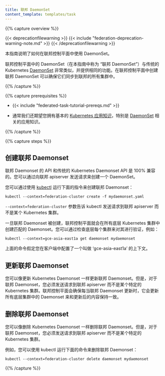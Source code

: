 ```yaml
---
title: 联邦 DaemonSet
content_template: templates/task
---
```

<!--
---
title: Federated DaemonSet
content_template: templates/task
---
-->

{{% capture overview %}}

{{< deprecationfilewarning >}}
{{< include "federation-deprecation-warning-note.md" >}}
{{< /deprecationfilewarning >}}

<!--
This guide explains how to use DaemonSets in a federation control plane.

DaemonSets in the federation control plane ("Federated Daemonsets" in
this guide) are very similar to the traditional Kubernetes
[DaemonSets](/docs/concepts/workloads/controllers/daemonset/) and provide the same functionality.
Creating them in the federation control plane ensures that they are synchronized
across all the clusters in federation.
-->
本指南说明了如何在联邦控制平面中使用 DaemonSet。

联邦控制平面中的 DaemonSet（在本指南中称为 “联邦 DaemonSet”）与传统的 Kubernetes [DaemonSet](/docs/concepts/workloads/controllers/daemonset/) 非常类似，并提供相同的功能。在联邦控制平面中创建联邦 DaemonSet 可以确保它们同步到联邦的所有集群中。

{{% /capture %}}

{{% capture prerequisites %}}

* {{< include "federated-task-tutorial-prereqs.md" >}}
<!--
* You should also have a basic
[working knowledge of Kubernetes](/docs/tutorials/kubernetes-basics/) in
general and [DaemonSets](/docs/concepts/workloads/controllers/daemonset/) in particular.
-->
* 通常我们还期望您拥有基本的 [Kubernetes 应用知识](/docs/tutorials/kubernetes-basics/)，特别是 [DaemonSet](/docs/concepts/workloads/controllers/daemonset/) 相关的应用知识。

{{% /capture %}}

{{% capture steps %}}

<!--
## Creating a Federated Daemonset

The API for Federated Daemonset is 100% compatible with the
API for traditional Kubernetes DaemonSet. You can create a DaemonSet by sending
a request to the federation apiserver.

You can do that using [kubectl](/docs/user-guide/kubectl/) by running:

``` shell
kubectl --context=federation-cluster create -f mydaemonset.yaml
```

The `--context=federation-cluster` flag tells kubectl to submit the
request to the Federation apiserver instead of sending it to a Kubernetes
cluster.

Once a Federated Daemonset is created, the federation control plane will create
a matching DaemonSet in all underlying Kubernetes clusters.
You can verify this by checking each of the underlying clusters, for example:

``` shell
kubectl --context=gce-asia-east1a get daemonset mydaemonset
```

The above assumes that you have a context named 'gce-asia-east1a'
configured in your client for your cluster in that zone.
-->
## 创建联邦 Daemonset

联邦 Daemonset 的 API 和传统的 Kubernetes Daemonset API 是 100% 兼容的。您可以通过向联邦 apiserver 发送请求来创建一个 DaemonSet。

您可以通过使用 [kubectl](/docs/user-guide/kubectl/) 运行下面的指令来创建联邦 Daemonset：

``` shell
kubectl --context=federation-cluster create -f mydaemonset.yaml
```

`--context=federation-cluster` 参数告诉 kubectl 发送请求到联邦 apiserver 而不是某个 Kubernetes 集群。

一旦联邦 Daemonset 被创建，联邦控制平面就会在所有底层 Kubernetes 集群中创建匹配的 Daemonset。您可以通过检查底层每个集群来对其进行验证，例如：

``` shell
kubectl --context=gce-asia-east1a get daemonset mydaemonset
```

上面的命令假定您在客户端中配置了一个叫做 ‘gce-asia-east1a’ 的上下文。


<!--
## Updating a Federated Daemonset

You can update a Federated Daemonset as you would update a Kubernetes
DaemonSet; however, for a Federated Daemonset, you must send the request to
the federation apiserver instead of sending it to a specific Kubernetes cluster.
The federation control plane ensures that whenever the Federated Daemonset is
updated, it updates the corresponding DaemonSets in all underlying clusters to
match it.
-->
## 更新联邦 Daemonset

您可以像更新 Kubernetes Daemonset 一样更新联邦 Daemonset。但是，对于联邦 Daemonset，您必须发送请求到联邦 apiserver 而不是某个特定的 Kubernetes 集群。联邦控制平面会确保每当联邦 Daemonset 更新时，它会更新所有底层集群中的 Daemonset 来和更新后的内容保持一致。

<!--
## Deleting a Federated Daemonset

You can delete a Federated Daemonset as you would delete a Kubernetes
DaemonSet; however, for a Federated Daemonset, you must send the request to
the federation apiserver instead of sending it to a specific Kubernetes cluster.

For example, you can do that using kubectl by running:

```shell
kubectl --context=federation-cluster delete daemonset mydaemonset
```
-->
## 删除联邦 Daemonset

您可以像删除 Kubernetes Daemonset 一样删除联邦 Daemonset。但是，对于联邦 Daemonset，您必须发送请求到联邦 apiserver 而不是某个特定的 Kubernetes 集群。

例如，您可以使用 kubectl 运行下面的命令来删除联邦 Daemonset：

```shell
kubectl --context=federation-cluster delete daemonset mydaemonset
```

{{% /capture %}}



